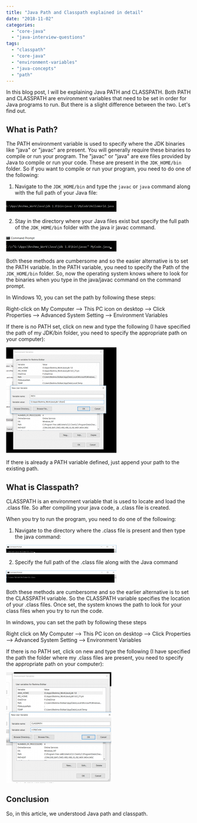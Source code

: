 ```yaml
---
title: "Java Path and Classpath explained in detail"
date: "2018-11-02"
categories: 
  - "core-java"
  - "java-interview-questions"
tags: 
  - "classpath"
  - "core-java"
  - "environment-variables"
  - "java-concepts"
  - "path"
---
```


In this blog post, I will be explaining Java PATH and CLASSPATH. Both PATH and CLASSPATH are environment variables that need to be set in order for Java programs to run. But there is a slight difference between the two. Let's find out.

## What is Path?

The PATH environment variable is used to specify where the JDK binaries like "java" or "javac" are present. You will generally require these binaries to compile or run your program. The "javac" or "java" are exe files provided by Java to compile or run your code. These are present in the `JDK_HOME/bin` folder. So if you want to compile or run your program, you need to do one of the following:

1) Navigate to the `JDK_HOME/bin` and type the `javac` or `java` command along with the full path of your Java file:

[![](images/Path1-300x29.png)](images/Path1.png)

2) Stay in the directory where your Java files exist but specify the full path of the `JDK_HOME/bin` folder with the java ir javac command.

[![](images/Path2-300x43.png)](images/Path2.png)

Both these methods are cumbersome and so the easier alternative is to set the PATH variable. In the PATH variable, you need to specify the Path of the `JDK_HOME/bin` folder. So, now the operating system knows where to look for the binaries when you type in the java/javac command on the command prompt.

In Windows 10, you can set the path by following these steps:

Right-click on My Computer --> This PC icon on desktop --> Click Properties --> Advanced System Setting --> Environment Variables

If there is no PATH set, click on new and type the following (I have specified the path of my JDK/bin folder, you need to specify the appropriate path on your computer):

![](images/Path3-300x286.png)

If there is already a PATH variable defined, just append your path to the existing path.

## **What is Classpath?**

CLASSPATH is an environment variable that is used to locate and load the .class file. So after compiling your java code, a .class file is created.

When you try to run the program, you need to do one of the following:

1) Navigate to the directory where the .class file is present and then type the java command:

[![](images/cp1-1-300x21.png)](images/cp1-1.png)

2) Specify the full path of the .class file along with the Java command

[![](images/cp2-300x33.png)](images/cp2.png)

Both these methods are cumbersome and so the earlier alternative is to set the CLASSPATH variable. So the CLASSPATH variable specifies the location of your .class files. Once set, the system knows the path to look for your class files when you try to run the code.

In windows, you can set the path by following these steps

Right click on My Computer --> This PC icon on desktop --> Click Properties --> Advanced System Setting --> Environment Variables

If there is no PATH set, click on new and type the following (I have specified the path the folder where my .class files are present, you need to specify the appropriate path on your computer):

[![](images/cp3-286x300.png)](images/cp3.png)

## Conclusion

So, in this article, we understood Java path and classpath.
